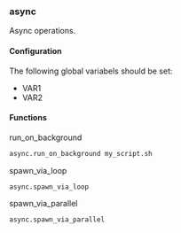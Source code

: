 ### async

Async operations.

#### Configuration

The following global variabels should be set:

* VAR1
* VAR2

#### Functions

run_on_background

```bash
async.run_on_background my_script.sh
```

spawn_via_loop

```bash
async.spawn_via_loop
```

spawn_via_parallel

```bash
async.spawn_via_parallel
```
